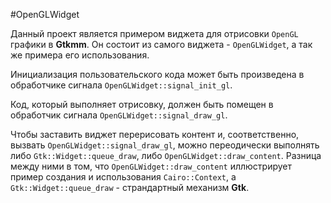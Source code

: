 #OpenGLWidget

Данный проект является примером виджета для отрисовки `OpenGL` графики
в **Gtkmm**. Он состоит из самого виджета - `OpenGLWidget`, а так же примера
его использования.

Инициализация пользовательского кода может быть произведена в обработчике сигнала
`OpenGLWidget::signal_init_gl`.

Код, который выполняет отрисовку, должен быть помещен в обработчик сигнала
`OpenGLWidget::signal_draw_gl`.

Чтобы заставить виджет перерисовать контент и, соответственно, вызвать `OpenGLWidget::signal_draw_gl`,
можно переодически выполнять либо `Gtk::Widget::queue_draw`, либо `OpenGLWidget::draw_content`.
Разница между ними в том, что `OpenGLWidget::draw_content` иллюстрирует пример создания
и использования `Cairo::Context`, а `Gtk::Widget::queue_draw` - страндартный механизм **Gtk**.
